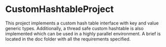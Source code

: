 # CustomHashtableProject

This project implements a custom hash table interface with key and value generic types. Additionally, a thread safe custom hashtable is also implemented which can be used in a highly parallel environment. A brief is located in the doc folder with all the requirements specified.
